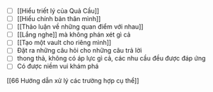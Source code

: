 - [ ] [[Hiểu triết lý của Quả Cầu]]
- [ ] [[Hiểu chính bản thân mình]]
- [ ] [[Thảo luận về những quan điểm với nhau]]
- [ ] [[Lắng nghe]] mà không phán xét gì cả
- [ ] [[Tạo một vault cho riêng mình]]
- [ ] Đặt ra những câu hỏi cho những câu trả lời
- [ ] thong thả, không có áp lực gì cả, các nhu cầu đều được đáp ứng
- [ ] Có được niềm vui khám phá

[[66 Hướng dẫn xử lý các trường hợp cụ thể]]